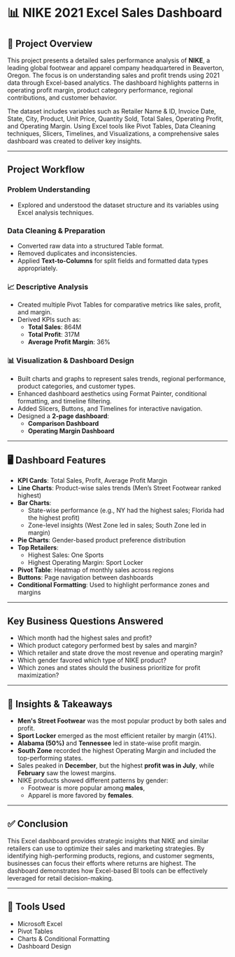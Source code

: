 # 📊 NIKE 2021 Excel Sales Dashboard

## 📌 Project Overview

This project presents a detailed sales performance analysis of **NIKE**, a leading global footwear and apparel company headquartered in Beaverton, Oregon. The focus is on understanding sales and profit trends using 2021 data through Excel-based analytics. The dashboard highlights patterns in operating profit margin, product category performance, regional contributions, and customer behavior.

The dataset includes variables such as Retailer Name & ID, Invoice Date, State, City, Product, Unit Price, Quantity Sold, Total Sales, Operating Profit, and Operating Margin. Using Excel tools like Pivot Tables, Data Cleaning techniques, Slicers, Timelines, and Visualizations, a comprehensive sales dashboard was created to deliver key insights.

---

## Project Workflow

### Problem Understanding
- Explored and understood the dataset structure and its variables using Excel analysis techniques.

### Data Cleaning & Preparation
- Converted raw data into a structured Table format.
- Removed duplicates and inconsistencies.
- Applied **Text-to-Columns** for split fields and formatted data types appropriately.

### 📈 Descriptive Analysis
- Created multiple Pivot Tables for comparative metrics like sales, profit, and margin.
- Derived KPIs such as:
  - **Total Sales**: 864M  
  - **Total Profit**: 317M  
  - **Average Profit Margin**: 36%

### 📊 Visualization & Dashboard Design
- Built charts and graphs to represent sales trends, regional performance, product categories, and customer types.
- Enhanced dashboard aesthetics using Format Painter, conditional formatting, and timeline filtering.
- Added Slicers, Buttons, and Timelines for interactive navigation.
- Designed a **2-page dashboard**:  
  - **Comparison Dashboard**  
  - **Operating Margin Dashboard**

---

## 🖥️ Dashboard Features

- **KPI Cards**: Total Sales, Profit, Average Profit Margin    
- **Line Charts**: Product-wise sales trends (Men’s Street Footwear ranked highest)  
- **Bar Charts**:  
  - State-wise performance (e.g., NY had the highest sales; Florida had the highest profit)  
  - Zone-level insights (West Zone led in sales; South Zone led in margin)  
- **Pie Charts**: Gender-based product preference distribution  
- **Top Retailers**:  
  - Highest Sales: One Sports  
  - Highest Operating Margin: Sport Locker  
- **Pivot Table**: Heatmap of monthly sales across regions  
- **Buttons**: Page navigation between dashboards  
- **Conditional Formatting**: Used to highlight performance zones and margins

---

## Key Business Questions Answered

- Which month had the highest sales and profit?
- Which product category performed best by sales and margin?
- Which retailer and state drove the most revenue and operating margin?
- Which gender favored which type of NIKE product?
- Which zones and states should the business prioritize for profit maximization?

---

## 📌 Insights & Takeaways

- **Men's Street Footwear** was the most popular product by both sales and profit.  
- **Sport Locker** emerged as the most efficient retailer by margin (41%).  
- **Alabama (50%)** and **Tennessee** led in state-wise profit margin.  
- **South Zone** recorded the highest Operating Margin and included the top-performing states.  
- Sales peaked in **December**, but the highest **profit was in July**, while **February** saw the lowest margins.  
- NIKE products showed different patterns by gender:  
  - Footwear is more popular among **males**,  
  - Apparel is more favored by **females**.

---

## ✅ Conclusion

This Excel dashboard provides strategic insights that NIKE and similar retailers can use to optimize their sales and marketing strategies. By identifying high-performing products, regions, and customer segments, businesses can focus their efforts where returns are highest. The dashboard demonstrates how Excel-based BI tools can be effectively leveraged for retail decision-making.

---

## 📁 Tools Used

- Microsoft Excel  
- Pivot Tables   
- Charts & Conditional Formatting  
- Dashboard Design





